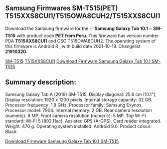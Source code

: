 <h2>Samsung Firmwares SM-T515(PET) T515XXS8CUI1/T515OWA8CUH2/T515XXS8CUI1</h2>
Download the Samsung firmware for the ✅ <strong>Samsung Galaxy Tab 10.1 </strong> ⭐ <strong>SM-T515</strong> with product code <strong>PET</strong> <strong> from Peru</strong>. This firmware has version number PDA <strong>T515XXS8CUI1</strong> and CSC T515OWA8CUH2. The operating system of this firmware is Android R , with build date 2021-10-19. Changelist <strong>21910320</strong>.


[SM-T515](https://samfirm.shop/samsung/model/SM-T515)
[T515XXS8CUI1](https://samfirm.shop/samsung/pda/T515XXS8CUI1)
[Download Firmware Samsung Galaxy Tab 10.1 SM-T515](https://samfirm.shop/samsung/firmware/466339)
<h2>Summary description:</h2>
<p>Samsung Galaxy Tab A (2019) SM-T515. Display diagonal: 25.6 cm (10.1"), Display resolution: 1920 x 1200 pixels. Internal storage capacity: 32 GB. Processor frequency: 1.8 GHz, Processor family: Samsung Exynos, Processor model: 7904. Internal memory: 2 GB. Rear camera resolution (numeric): 8 MP, Front camera resolution (numeric): 5 MP. Top Wi-Fi standard: Wi-Fi 5 (802.11ac). Assisted GPS (A-GPS). Card reader integrated. Weight: 470 g. Operating system installed: Android 9.0. Product colour: Black</p>


[Download Firmware Samsung Galaxy Tab 10.1 SM-T515](https://samfirm.shop/samsung/firmware/466339)
